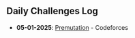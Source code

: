 ## Daily Challenges Log
- **05-01-2025**: [Premutation](https://codeforces.com/contest/1790/problem/C) - Codeforces

